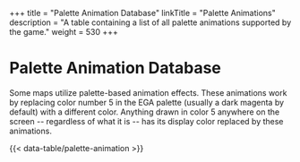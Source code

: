 +++
title = "Palette Animation Database"
linkTitle = "Palette Animations"
description = "A table containing a list of all palette animations supported by the game."
weight = 530
+++

# Palette Animation Database

Some maps utilize palette-based animation effects. These animations work by replacing color number 5 in the EGA palette (usually a dark magenta by default) with a different color. Anything drawn in color 5 anywhere on the screen -- regardless of what it is -- has its display color replaced by these animations.

{{< data-table/palette-animation >}}
